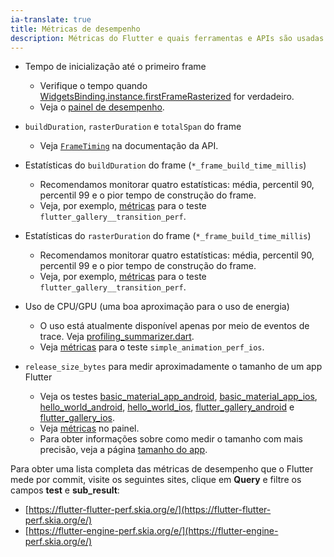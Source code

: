 ```yaml
---
ia-translate: true
title: Métricas de desempenho
description: Métricas do Flutter e quais ferramentas e APIs são usadas para obtê-las
---
```


* Tempo de inicialização até o primeiro frame
  * Verifique o tempo quando
    [WidgetsBinding.instance.firstFrameRasterized][firstFrameRasterized]
    for verdadeiro.
  * Veja o
    [painel de desempenho](https://flutter-flutter-perf.skia.org/e/?queries=sub_result%3DtimeToFirstFrameRasterizedMicros).

* `buildDuration`, `rasterDuration` e `totalSpan` do frame
  * Veja [`FrameTiming`]({{site.api}}/flutter/dart-ui/FrameTiming-class.html)
    na documentação da API.

* Estatísticas do `buildDuration` do frame (`*_frame_build_time_millis`)
  * Recomendamos monitorar quatro estatísticas: média, percentil 90,
    percentil 99 e o pior tempo de construção do frame.
  * Veja, por exemplo, [métricas][transition_build] para o teste
    `flutter_gallery__transition_perf`.

* Estatísticas do `rasterDuration` do frame (`*_frame_build_time_millis`)
  * Recomendamos monitorar quatro estatísticas: média, percentil 90,
    percentil 99 e o pior tempo de construção do frame.
  * Veja, por exemplo, [métricas][transition_raster] para o teste
    `flutter_gallery__transition_perf`.

* Uso de CPU/GPU (uma boa aproximação para o uso de energia)
  * O uso está atualmente disponível apenas por meio de eventos de trace.
    Veja [profiling_summarizer.dart][profiling_summarizer].
  * Veja [métricas][cpu_gpu] para o teste `simple_animation_perf_ios`.

* `release_size_bytes` para medir aproximadamente o tamanho de um app Flutter
  * Veja os testes [basic_material_app_android][], [basic_material_app_ios][],
    [hello_world_android][], [hello_world_ios][], [flutter_gallery_android][] e
    [flutter_gallery_ios][].
  * Veja [métricas][size_perf] no painel.
  * Para obter informações sobre como medir o tamanho com mais precisão,
    veja a página [tamanho do app](/perf/app-size).

Para obter uma lista completa das métricas de desempenho que o Flutter mede por
commit, visite os seguintes sites, clique em **Query** e filtre os campos
**test** e **sub_result**:

  * [https://flutter-flutter-perf.skia.org/e/](https://flutter-flutter-perf.skia.org/e/)
  * [https://flutter-engine-perf.skia.org/e/](https://flutter-engine-perf.skia.org/e/)

[firstFrameRasterized]: {{site.api}}/flutter/widgets/WidgetsBinding/firstFrameRasterized.html

[transition_build]: https://flutter-flutter-perf.skia.org/e/?queries=sub_result%3D90th_percentile_frame_build_time_millis%26sub_result%3D99th_percentile_frame_build_time_millis%26sub_result%3Daverage_frame_build_time_millis%26sub_result%3Dworst_frame_build_time_millis%26test%3Dflutter_gallery__transition_perf

[transition_raster]: https://flutter-flutter-perf.skia.org/e/?queries=sub_result%3D90th_percentile_frame_rasterizer_time_millis%26sub_result%3D99th_percentile_frame_rasterizer_time_millis%26sub_result%3Daverage_frame_rasterizer_time_millis%26sub_result%3Dworst_frame_rasterizer_time_millis%26test%3Dflutter_gallery__transition_perf

[profiling_summarizer]: {{site.repo.flutter}}/blob/master/packages/flutter_driver/lib/src/driver/profiling_summarizer.dart

[cpu_gpu]: https://flutter-flutter-perf.skia.org/e/?queries=sub_result%3Daverage_cpu_usage%26sub_result%3Daverage_gpu_usage%26test%3Dsimple_animation_perf_ios

[basic_material_app_android]: {{site.repo.flutter}}/blob/master/dev/devicelab/bin/tasks/basic_material_app_android__compile.dart

[basic_material_app_ios]: {{site.repo.flutter}}/blob/master/dev/devicelab/bin/tasks/basic_material_app_ios__compile.dart

[hello_world_android]: {{site.repo.flutter}}/blob/master/dev/devicelab/bin/tasks/hello_world_android__compile.dart

[hello_world_ios]: {{site.repo.flutter}}/blob/master/dev/devicelab/bin/tasks/hello_world_ios__compile.dart

[flutter_gallery_android]: {{site.repo.flutter}}/blob/master/dev/devicelab/bin/tasks/flutter_gallery_android__compile.dart

[flutter_gallery_ios]: {{site.repo.flutter}}/blob/master/dev/devicelab/bin/tasks/flutter_gallery_ios__compile.dart

[size_perf]: https://flutter-flutter-perf.skia.org/e/?queries=sub_result%3Drelease_size_bytes%26test%3Dbasic_material_app_android__compile%26test%3Dbasic_material_app_ios__compile%26test%3Dhello_world_android__compile%26test%3Dhello_world_ios__compile%26test%3Dflutter_gallery_ios__compile%26test%3Dflutter_gallery_android__compile
